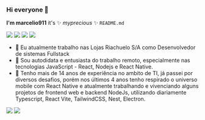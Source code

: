 ### Hi everyone 👋 
**I'm marcelio911** it's ✨ _myprecious_ ✨ `README.md`

[<img src="https://img.shields.io/badge/linkedin-%230077B5.svg?&style=for-the-badge&logo=linkedin&logoColor=white" />](https://www.linkedin.com/in/marcelio-oliveira-97972913/)
[<img src="https://img.shields.io/badge/instagram-%23E4405F.svg?&style=for-the-badge&logo=instagram&logoColor=white" />](https://instagram.com/marcelio911)
[<img src="https://img.shields.io/badge/twitter-%231DA1F2.svg?&style=for-the-badge&logo=twitter&logoColor=white" />](https://twitter.com/marcelio911)
[<img src="https://img.shields.io/badge/spotify-%231ED760.svg?&style=for-the-badge&logo=spotify&logoColor=white" />](https://open.spotify.com/user/22rcqief6megfugb5bgcq2zaq)

- 🔭 Eu atualmente trabalho nas Lojas Riachuelo S/A como Desenvolvedor de sistemas Fullstack
- 🌱 Sou autodidata e entusiasta do trabalho remoto, especialmente nas tecnologias JavaScript - React, Nodejs e React Native.
- 🤔 Tenho mais de 14 anos de experiência no ambito de TI, já passei por diversos desafios, porém nos últimos 4 anos tenho respirado o universo mobile com React Native
 e atualmente trabalhando e vivenciando alguns projetos de frontend web e backend NodeJs, utilizando diariamente Typescript, React Vite, TailwindCSS, Nest, Electron.

<p>
  <img src="https://github-readme-stats.vercel.app/api?username=marcelio911&theme=dracula&line_height=27">
  <img src="https://github-readme-stats.vercel.app/api/top-langs/?username=marcelio911&hide=html,css,ruby,starlark,kotlin,python,handlebars,shell,objective-c&theme=dracula">
</p>
